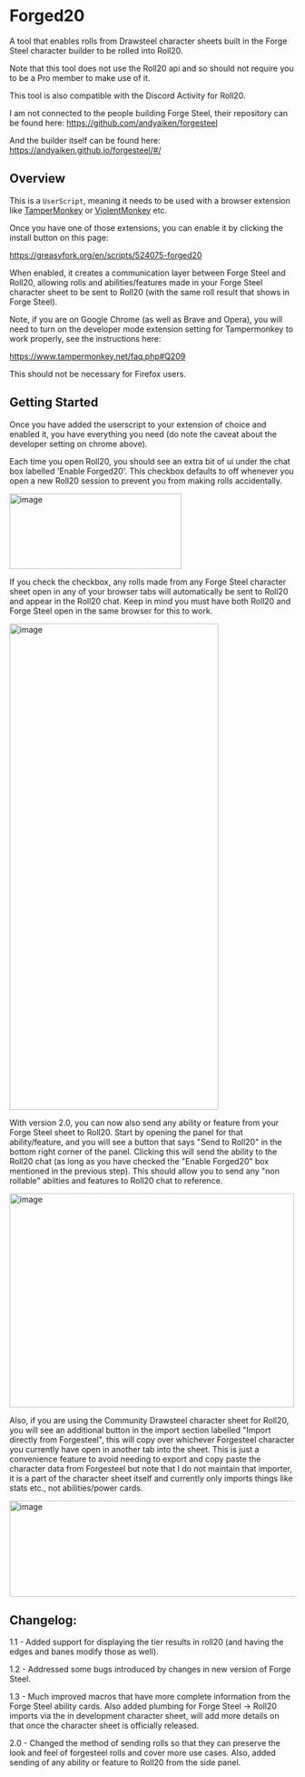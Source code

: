 # Forged20
A tool that enables rolls from Drawsteel character sheets built in the Forge Steel character builder to be rolled into Roll20.

Note that this tool does not use the Roll20 api and so should not require you to be a Pro member to make use of it.

This tool is also compatible with the Discord Activity for Roll20.

I am not connected to the people building Forge Steel, their repository can be found here: https://github.com/andyaiken/forgesteel

And the builder itself can be found here: https://andyaiken.github.io/forgesteel/#/

## Overview
This is a ```UserScript```, meaning it needs to be used with a browser extension like [TamperMonkey](https://chromewebstore.google.com/detail/tampermonkey/dhdgffkkebhmkfjojejmpbldmpobfkfo) or [ViolentMonkey](https://chromewebstore.google.com/detail/violentmonkey/jinjaccalgkegednnccohejagnlnfdag) etc.

Once you have one of those extensions, you can enable it by clicking the install button on this page:

https://greasyfork.org/en/scripts/524075-forged20

When enabled, it creates a communication layer between Forge Steel and Roll20, allowing rolls and abilities/features made in your Forge Steel character sheet to be sent to Roll20 (with the same roll result that shows in Forge Steel).

Note, if you are on Google Chrome (as well as Brave and Opera), you will need to turn on the developer mode extension setting for Tampermonkey to work properly, see the instructions here:

https://www.tampermonkey.net/faq.php#Q209

This should not be necessary for Firefox users.

## Getting Started

Once you have added the userscript to your extension of choice and enabled it, you have everything you need (do note the caveat about the developer setting on chrome above).

Each time you open Roll20, you should see an extra bit of ui under the chat box labelled 'Enable Forged20'.
This checkbox defaults to off whenever you open a new Roll20 session to prevent you from making rolls accidentally.

<img width="303" height="133" alt="image" src="https://github.com/user-attachments/assets/884be839-2228-4a03-ac71-61c6adf42131" />

If you check the checkbox, any rolls made from any Forge Steel character sheet open in any of your browser tabs will automatically be sent to Roll20 and appear in the Roll20 chat. Keep in mind you must have both Roll20 and Forge Steel open in the same browser for this to work.

<img width="368" height="856" alt="image" src="https://github.com/user-attachments/assets/8d7de2d8-58d4-4ab5-a189-64c4798b3661" />

With version 2.0, you can now also send any ability or feature from your Forge Steel sheet to Roll20. Start by opening the panel for that ability/feature, and you will see a button that says "Send to Roll20" in the bottom right corner of the panel. Clicking this will send the ability to the Roll20 chat (as long as you have checked the "Enable Forged20" box mentioned in the previous step). This should allow you to send any "non rollable" abilties and features to Roll20 chat to reference.

<img width="501" height="377" alt="image" src="https://github.com/user-attachments/assets/f7465aa5-c755-4f53-a388-d55cbd181145" />

Also, if you are using the Community Drawsteel character sheet for Roll20, you will see an additional button in the import section labelled "Import directly from Forgesteel", this will copy over whichever Forgesteel character you currently have open in another tab into the sheet. This is just a convenience feature to avoid needing to export and copy paste the character data from Forgesteel but note that I do not maintain that importer, it is a part of the character sheet itself and currently only imports things like stats etc., not abilities/power cards.

<img width="854" height="169" alt="image" src="https://github.com/user-attachments/assets/2f61fc5c-80c5-4836-845c-d78c14745a8f" />


## Changelog:

1.1 - Added support for displaying the tier results in roll20 (and having the edges and banes modify those as well).

1.2 - Addressed some bugs introduced by changes in new version of Forge Steel.

1.3 - Much improved macros that have more complete information from the Forge Steel ability cards. Also added plumbing for Forge Steel -> Roll20 imports via the in development character sheet, will add more details on that once the character sheet is officially released.

2.0 - Changed the method of sending rolls so that they can preserve the look and feel of forgesteel rolls and cover more use cases. Also, added sending of any ability or feature to Roll20 from the side panel.
